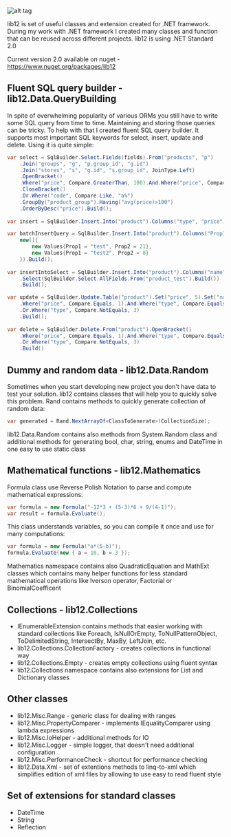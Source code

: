 ![alt tag](https://raw.github.com/kkalinowski/lib12/master/lib12.png)

lib12 is set of useful classes and extension created for .NET framework. During my work with .NET framework I created many classes and function that can be reused across different projects. lib12 is using .NET Standard 2.0

Current version 2.0 available on nuget - https://www.nuget.org/packages/lib12

Fluent SQL query builder - lib12.Data.QueryBuilding
--------------------
In spite of overwhelming popularity of various ORMs you still have to write some SQL query from time to time. Maintaining and storing those queries can be tricky. To help with that I created fluent SQL query builder. It supports most important SQL keywords for select, insert, update and delete. Using it is quite simple:

```csharp
var select = SqlBuilder.Select.Fields(fields).From("products", "p")
	.Join("groups", "g", "p.group_id", "g.id")
	.Join("stores", "s", "g.id", "s.group_id", JoinType.Left)
	.OpenBracket()
	.Where("price", Compare.GreaterThan, 100).And.Where("price", Compare.LessOrEquals, 1000)
	.CloseBracket()
	.Or.Where("code", Compare.Like, "a%")
	.GroupBy("product_group").Having("avg(price)>100")
	.OrderByDesc("price").Build();
	
var insert = SqlBuilder.Insert.Into("product").Columns("type", "price", "name").Values(4, 5, "test").Build();

var batchInsertQuery = SqlBuilder.Insert.Into("product").Columns("Prop1", "Prop2").Batch(
    new[]{
		new Values{Prop1 = "test", Prop2 = 21},
		new Values{Prop1 = "test2", Prop2 = 8}
    }).Build();
    
var insertIntoSelect = SqlBuilder.Insert.Into("product").Columns("name","price")
	.Select(SqlBuilder.Select.AllFields.From("product_test").Build())
    .Build();

var update = SqlBuilder.Update.Table("product").Set("price", 5).Set("name", "test").OpenBracket()
	.Where("price", Compare.Equals, 1).And.Where("type", Compare.Equals, 3).CloseBracket()
	.Or.Where("type", Compare.NotEquals, 3)
	.Build();
	
var delete = SqlBuilder.Delete.From("product").OpenBracket()
	.Where("price", Compare.Equals, 1).And.Where("type", Compare.Equals, 3).CloseBracket()
	.Or.Where("type", Compare.NotEquals, 3)
	.Build()
```

Dummy and random data - lib12.Data.Random
--------------------
Sometimes when you start developing new project you don't have data to test your solution. lib12 contains classes that will help you to quickly solve this problem. Rand contains methods to quickly generate collection of random data:
```csharp
var generated = Rand.NextArrayOf<ClassToGenerate>(CollectionSize);
```
lib12.Data.Random contains also methods from System.Random class and additional methods for generating bool, char, string, enums and DateTime in one easy to use static class

Mathematical functions - lib12.Mathematics
---
Formula class use Reverse Polish Notation to parse and compute mathematical expressions:
```csharp
var formula = new Formula("-12*3 + (5-3)*6 + 9/(4-1)");
var result = formula.Evaluate();
```
This class understands variables, so you can compile it once and use for many computations:
```csharp
var formula = new Formula("a*(5-b)");
formula.Evaluate(new { a = 10, b = 3 });
```
Mathematics namespace contains also QuadraticEquation and MathExt classes which contains many helper functions for less standard mathematical operations like Iverson operator, Factorial or BinomialCoefficent

Collections - lib12.Collections
---
- IEnumerableExtension contains methods that easier working with standard collections like Foreach, IsNullOrEmpty, ToNullPatternObject, ToDelimitedString, IntersectBy, MaxBy, LeftJoin, etc.
- lib12.Collections.CollectionFactory - creates collections in functional way
- lib12.Collections.Empty - creates empty collections using fluent syntax
- lib12.Collections namespace contains also extensions for List and Dictionary classes

Other classes
---
- lib12.Misc.Range - generic class for dealing with ranges
- lib12.Misc.PropertyComparer - implements IEqualityComparer using lambda expressions
- lib12.Misc.IoHelper - additional methods for IO
- lib12.Misc.Logger - simple logger, that doesn't need additional configuration
- lib12.Misc.PerformanceCheck - shortcut for performance checking
- lib12.Data.Xml - set of extentions methods to linq-to-xml which simplifies edition of xml files by allowing to use easy to read fluent style

Set of extensions for standard classes
--------------------
- DateTime
- String
- Reflection
